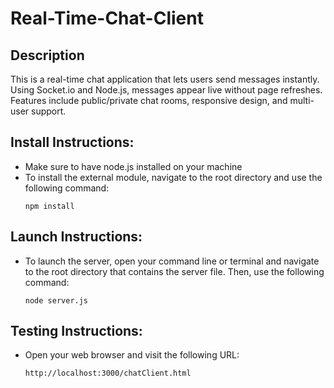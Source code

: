 # Real-Time-Chat-Client

## Description 

This is a real-time chat application that lets users send messages instantly. Using Socket.io 
and Node.js, messages appear live without page refreshes. Features include public/private chat rooms, 
responsive design, and multi-user support.

## Install Instructions:

   - Make sure to have node.js installed on your machine
   - To install the external module, navigate to the root directory
     and use the following command:
     ```
     npm install
     ```

## Launch Instructions:

   - To launch the server, open your command line or terminal and navigate to the 
     root directory that contains the server file. Then, use the following command:
     ```
     node server.js
     ```
     
## Testing Instructions: 

   - Open your web browser and visit the following URL:
     ```
     http://localhost:3000/chatClient.html
     ```
